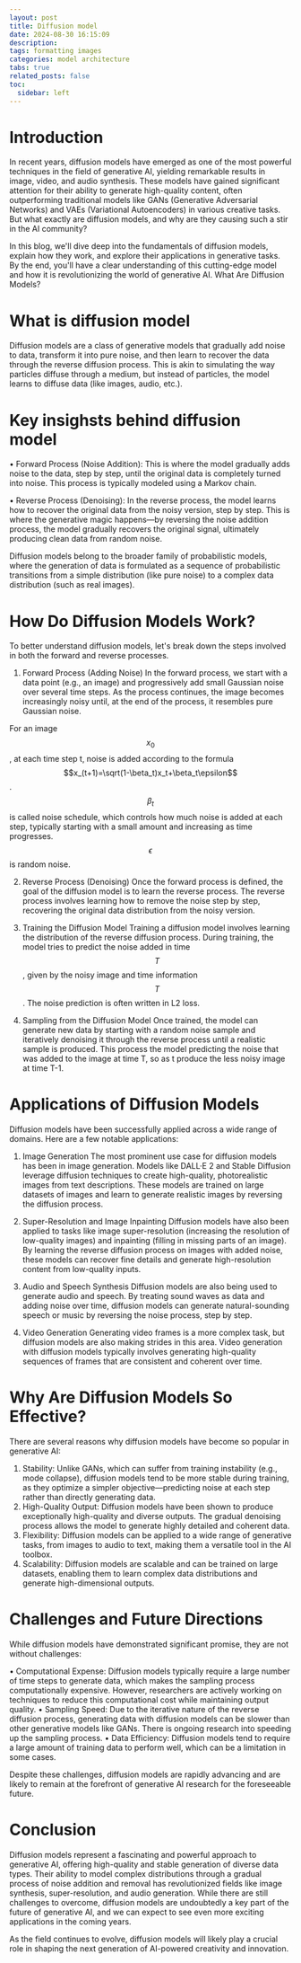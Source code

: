 ```yaml
---
layout: post
title: Diffusion model
date: 2024-08-30 16:15:09
description: 
tags: formatting images
categories: model architecture
tabs: true
related_posts: false
toc: 
  sidebar: left
---
```


# Introduction

In recent years, diffusion models have emerged as one of the most powerful techniques in the field of generative AI, yielding remarkable results in image, video, and audio synthesis. These models have gained significant attention for their ability to generate high-quality content, often outperforming traditional models like GANs (Generative Adversarial Networks) and VAEs (Variational Autoencoders) in various creative tasks. But what exactly are diffusion models, and why are they causing such a stir in the AI community?

In this blog, we'll dive deep into the fundamentals of diffusion models, explain how they work, and explore their applications in generative tasks. By the end, you'll have a clear understanding of this cutting-edge model and how it is revolutionizing the world of generative AI.
What Are Diffusion Models?

# What is diffusion model

Diffusion models are a class of generative models that gradually add noise to data, transform it into pure noise, and then learn to recover the data through the reverse diffusion process. This is akin to simulating the way particles diffuse through a medium, but instead of particles, the model learns to diffuse data (like images, audio, etc.).

# Key insighsts behind diffusion model

•	Forward Process (Noise Addition): This is where the model gradually adds noise to the data, step by step, until the original data is completely turned into noise. This process is typically modeled using a Markov chain.

•	Reverse Process (Denoising): In the reverse process, the model learns how to recover the original data from the noisy version, step by step. This is where the generative magic happens—by reversing the noise addition process, the model gradually recovers the original signal, ultimately producing clean data from random noise.

Diffusion models belong to the broader family of probabilistic models, where the generation of data is formulated as a sequence of probabilistic transitions from a simple distribution (like pure noise) to a complex data distribution (such as real images).

# How Do Diffusion Models Work?
To better understand diffusion models, let's break down the steps involved in both the forward and reverse processes.

1. Forward Process (Adding Noise)
In the forward process, we start with a data point (e.g., an image) and progressively add small Gaussian noise over several time steps. As the process continues, the image becomes increasingly noisy until, at the end of the process, it resembles pure Gaussian noise. 

For an image $$x_0$$, at each time step t, noise is added according to the formula $$x_(t+1)=\sqrt(1-\beta_t)x_t+\beta_t\epsilon$$. $$\beta_t$$ is called noise schedule, which controls how much noise is added at each step, typically starting with a small amount and increasing as time progresses. $$\epsilon$$ is random noise. 

2. Reverse Process (Denoising)
Once the forward process is defined, the goal of the diffusion model is to learn the reverse process. The reverse process involves learning how to remove the noise step by step, recovering the original data distribution from the noisy version.

3. Training the Diffusion Model
Training a diffusion model involves learning the distribution of the reverse diffusion process. During training, the model tries to predict the noise added in time $$T$$, given by the noisy image and time information $$T$$. The noise prediction is often written in L2 loss.

4. Sampling from the Diffusion Model
Once trained, the model can generate new data by starting with a random noise sample and iteratively denoising it through the reverse process until a realistic sample is produced. This process the model predicting the noise that was added to the image at time T, so as t produce the less noisy image at time T-1.

# Applications of Diffusion Models

Diffusion models have been successfully applied across a wide range of domains. Here are a few notable applications:

1. Image Generation
The most prominent use case for diffusion models has been in image generation. Models like DALL·E 2 and Stable Diffusion leverage diffusion techniques to create high-quality, photorealistic images from text descriptions. These models are trained on large datasets of images and learn to generate realistic images by reversing the diffusion process.

2. Super-Resolution and Image Inpainting
Diffusion models have also been applied to tasks like image super-resolution (increasing the resolution of low-quality images) and inpainting (filling in missing parts of an image). By learning the reverse diffusion process on images with added noise, these models can recover fine details and generate high-resolution content from low-quality inputs.

3. Audio and Speech Synthesis
Diffusion models are also being used to generate audio and speech. By treating sound waves as data and adding noise over time, diffusion models can generate natural-sounding speech or music by reversing the noise process, step by step.

4. Video Generation
Generating video frames is a more complex task, but diffusion models are also making strides in this area. Video generation with diffusion models typically involves generating high-quality sequences of frames that are consistent and coherent over time.

# Why Are Diffusion Models So Effective?
There are several reasons why diffusion models have become so popular in generative AI:
1.	Stability: Unlike GANs, which can suffer from training instability (e.g., mode collapse), diffusion models tend to be more stable during training, as they optimize a simpler objective—predicting noise at each step rather than directly generating data.
2.	High-Quality Output: Diffusion models have been shown to produce exceptionally high-quality and diverse outputs. The gradual denoising process allows the model to generate highly detailed and coherent data.
3.	Flexibility: Diffusion models can be applied to a wide range of generative tasks, from images to audio to text, making them a versatile tool in the AI toolbox.
4.	Scalability: Diffusion models are scalable and can be trained on large datasets, enabling them to learn complex data distributions and generate high-dimensional outputs.

# Challenges and Future Directions
While diffusion models have demonstrated significant promise, they are not without challenges:

•	Computational Expense: Diffusion models typically require a large number of time steps to generate data, which makes the sampling process computationally expensive. However, researchers are actively working on techniques to reduce this computational cost while maintaining output quality.
•	Sampling Speed: Due to the iterative nature of the reverse diffusion process, generating data with diffusion models can be slower than other generative models like GANs. There is ongoing research into speeding up the sampling process.
•	Data Efficiency: Diffusion models tend to require a large amount of training data to perform well, which can be a limitation in some cases.

Despite these challenges, diffusion models are rapidly advancing and are likely to remain at the forefront of generative AI research for the foreseeable future.

# Conclusion
Diffusion models represent a fascinating and powerful approach to generative AI, offering high-quality and stable generation of diverse data types. Their ability to model complex distributions through a gradual process of noise addition and removal has revolutionized fields like image synthesis, super-resolution, and audio generation. While there are still challenges to overcome, diffusion models are undoubtedly a key part of the future of generative AI, and we can expect to see even more exciting applications in the coming years.

As the field continues to evolve, diffusion models will likely play a crucial role in shaping the next generation of AI-powered creativity and innovation.

